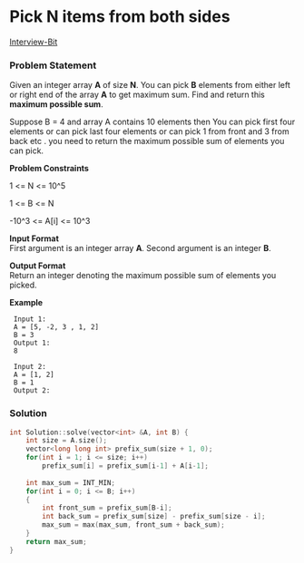 # Pick N items from both sides

[Interview-Bit](https://www.interviewbit.com/problems/pick-from-both-sides/)

### Problem Statement

Given an integer array **A** of size **N**. You can pick **B** elements from either left or right end of the array **A** to get maximum sum. Find and return this **maximum possible sum**.

Suppose B = 4 and array A contains 10 elements then You can pick first four elements or can pick last four elements or can pick 1 from front and 3 from back etc . you need to return the maximum possible sum of elements you can pick.  
  
**Problem Constraints**

1 &lt;= N &lt;= 10^5

1 &lt;= B &lt;= N

-10^3 &lt;= A\[i\] &lt;= 10^3

**Input Format**  
First argument is an integer array **A**.  Second argument is an integer **B**.

**Output Format**  
Return an integer denoting the maximum possible sum of elements you picked.  


**Example**

```text
 Input 1:
 A = [5, -2, 3 , 1, 2]
 B = 3
 Output 1:
 8
 
 Input 2:
 A = [1, 2]
 B = 1
 Output 2:
```

### Solution

```cpp
int Solution::solve(vector<int> &A, int B) {
    int size = A.size();
    vector<long long int> prefix_sum(size + 1, 0);
    for(int i = 1; i <= size; i++)
        prefix_sum[i] = prefix_sum[i-1] + A[i-1];
    
    int max_sum = INT_MIN;
    for(int i = 0; i <= B; i++)
    {
        int front_sum = prefix_sum[B-i];
        int back_sum = prefix_sum[size] - prefix_sum[size - i];
        max_sum = max(max_sum, front_sum + back_sum);
    }
    return max_sum;
}
```

